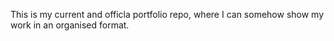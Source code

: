 This is my current and officla portfolio repo, where I can somehow show my work in an organised format.
